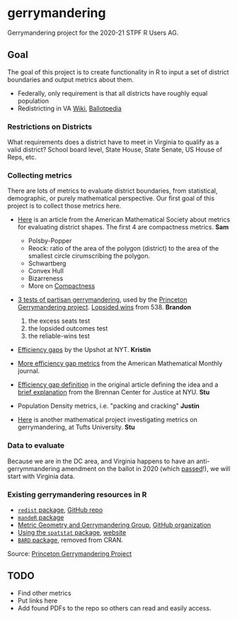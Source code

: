 # gerrymandering
Gerrymandering project for the 2020-21 STPF R Users AG. 


## Goal

The goal of this project is to create functionality in R to input a set of district boundaries and output metrics about them. 

- Federally, only requirement is that all districts have roughly equal population 
- Redistricting in VA [Wiki](https://en.wikipedia.org/wiki/Redistricting_in_Virginia), [Ballotpedia](https://ballotpedia.org/Redistricting_in_Virginia)


### Restrictions on Districts 

What requirements does a district have to meet in Virginia to qualify as a valid district? School board level, State House, State Senate, US House of Reps, etc. 

### Collecting metrics 

There are lots of metrics to evaluate district boundaries, from statistical, demographic, or purely mathematical perspective. Our first goal of this project is to collect those metrics here. 

- [Here](http://www.ams.org/publicoutreach/feature-column/fc-2014-08) is an article from the American Mathematical Society about metrics for evaluating district shapes. The first 4 are compactness metrics. **Sam** 
    * Polsby-Popper	
    * Reock: ratio of the area of the polygon (district) to the area of the smallest circle cirumscribing the polygon. 
    * Schwartberg	
    * Convex Hull	
    * Bizarreness 	
    * More on [Compactness](https://arxiv.org/pdf/1803.02857.pdf)
- [3 tests of partisan gerrymandering](http://www.stanfordlawreview.org/wp-content/uploads/sites/3/2016/06/3_-_Wang_-_Stan._L._Rev.pdf), used by the [Princeton Gerrymandering project](https://gerrymander.princeton.edu/tests). [Lopsided wins](https://projects.fivethirtyeight.com/partisan-gerrymandering-north-carolina/) from 538. **Brandon** 
    1. the excess seats test
    2. the lopsided outcomes test 
    3. the reliable-wins test
- [Efficiency gaps](https://www.nytimes.com/interactive/2017/10/03/upshot/how-the-new-math-of-gerrymandering-works-supreme-court.html) by the Upshot at NYT. **Kristin**
- [More efficiency gap metrics](https://www.tandfonline.com/doi/pdf/10.1080/00029890.2019.1609324?needAccess=true) from the American Mathematical Monthly journal. 
- [Efficiency gap definition](https://chicagounbound.uchicago.edu/cgi/viewcontent.cgi?article=1946&context=public_law_and_legal_theory) in the original article defining the idea and a [brief explanation](https://www.brennancenter.org/sites/default/files/legal-work/How_the_Efficiency_Gap_Standard_Works.pdf) from the Brennan Center for Justice at NYU. **Stu**

- Population Density metrics, i.e. "packing and cracking" **Justin**

- [Here](https://mggg.org/) is another mathematical project investigating metrics on gerrymandering, at Tufts University. **Stu**

### Data to evaluate 

Because we are in the DC area, and Virginia happens to have an anti-gerrymmandering amendment on the ballot in 2020 (which [passed](https://www.washingtonpost.com/elections/election-results/virginia-2020/#ballot-measures)!), we will start with Virginia data. 

### Existing gerrymandering resources in R 

- [`redist` package](https://cran.r-project.org/web/packages/redist/redist.pdf), [GitHub repo](https://github.com/kosukeimai/redist)
- [`mandeR` package](https://github.com/gerrymandr/mandeR)
- [Metric Geometry and Gerrymandering Group](https://mggg.org/), [GitHub organization](https://github.com/gerrymandr)
- [Using the `spatstat` package](https://www.r-bloggers.com/2012/12/measuring-the-gerrymander-with-spatstat/), [website](http://spatstat.org/)
- [`BARD` package](https://pdfs.semanticscholar.org/7c1e/3a665e12a631430f1156414772ffc28524d2.pdf), removed from CRAN. 

Source: [Princeton Gerrymandering Project](https://gerrymander.princeton.edu/reforms2019/va/)

## TODO

- Find other metrics 
- Put links here 
- Add found PDFs to the repo so others can read and easily access. 
